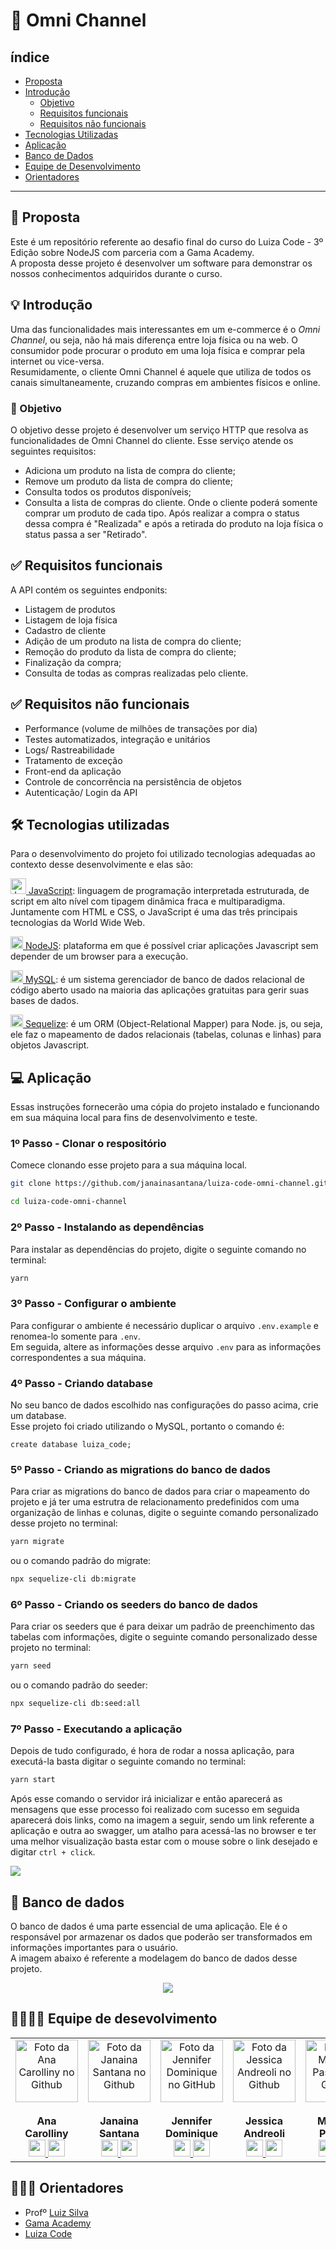 # 🏪 Omni Channel 

## índice

* [Proposta](#proposta)
* [Introdução](#introducao)<br>
  * [Objetivo](#objetivo)
  * [Requisitos funcionais](#req_funcional)
  * [Requisitos não funcionais](#req_naoFuncional)
* [Tecnologias Utilizadas](#tecnologias)
* [Aplicação](#aplicacao)
* [Banco de Dados](#banco)
* [Equipe de Desenvolvimento](#equipe)
* [Orientadores](#orientadores)

---

<div id='proposta'/>

## 📝 Proposta 
Este é um repositório referente ao desafio final do curso do Luiza Code - 3º Edição sobre NodeJS com parceria com a Gama Academy.</br>
A proposta desse projeto é desenvolver um software para demonstrar os nossos conhecimentos adquiridos durante o curso.

<div id='introducao'/>
 
 ## 💡 Introdução 
 Uma das funcionalidades mais interessantes em um e-commerce é o <i>Omni Channel</i>, ou seja, não há mais diferença entre loja física ou na web. O consumidor pode procurar o produto em uma loja física e comprar pela internet ou vice-versa.</br>
 Resumidamente, o cliente Omni Channel é aquele que utiliza de todos os canais simultaneamente, cruzando compras em ambientes físicos e online.

<div id='objetivo'/>
 
 ### 🎯 Objetivo
 O objetivo desse projeto é desenvolver um serviço HTTP que resolva as funcionalidades de Omni Channel do cliente. Esse serviço atende os seguintes requisitos:
 - Adiciona um produto na lista de compra do cliente;
 - Remove um produto da lista de compra do cliente;
 - Consulta todos os produtos disponíveis;
 - Consulta a lista de compras do cliente.
 Onde o cliente poderá somente comprar um produto de cada tipo. Após realizar a compra o status dessa compra é "Realizada" e após a retirada do produto na loja física o status passa a ser "Retirado".

<div id='req_funcional'/>

 ## ✅ Requisitos funcionais
 A API contém os seguintes endponits:
 - Listagem de produtos
 - Listagem de loja física
 - Cadastro de cliente
 - Adição de um produto na lista de compra do cliente;
 - Remoção do produto da lista de compra do cliente;
 - Finalização da compra;
 - Consulta de todas as compras realizadas pelo cliente.

<div id='req_naoFuncional'/>

## ✅ Requisitos não funcionais
- Performance (volume de milhões de transações por dia)
- Testes automatizados, integração e unitários
- Logs/ Rastreabilidade
- Tratamento de exceção
- Front-end da aplicação
- Controle de concorrência na persistência de objetos
- Autenticação/ Login da API

<div id='tecnologias'/>
 
 ## 🛠 Tecnologias utilizadas 
Para o desenvolvimento do projeto foi utilizado tecnologias adequadas ao contexto desse desenvolvimente e elas são:

[<img title="JavaScript" width="25" src="https://raw.githubusercontent.com/devicons/devicon/master/icons/javascript/javascript-original.svg"> JavaScript](https://developer.mozilla.org/pt-BR/docs/Web/JavaScript):  linguagem de programação interpretada estruturada, de script em alto nível com tipagem dinâmica fraca e multiparadigma. Juntamente com HTML e CSS, o JavaScript é uma das três principais tecnologias da World Wide Web.

[<img title="NodeJS" width="20" src="https://walde.co/wp-content/uploads/2016/09/nodejs_logo.png"> NodeJS](https://nodejs.org/pt-br/): plataforma em que é possível criar aplicações Javascript sem depender de um browser para a execução.

[<img title="MySQL" width="20" src="https://raw.githubusercontent.com/devicons/devicon/master/icons/mysql/mysql-original.svg"> MySQL](https://www.mysql.com/): é um sistema gerenciador de banco de dados relacional de código aberto usado na maioria das aplicações gratuitas para gerir suas bases de dados.

[<img title="Sequelize" width="20" src="https://raw.githubusercontent.com/devicons/devicon/master/icons/sequelize/sequelize-original.svg"> Sequelize](https://sequelize.org/): é um ORM (Object-Relational Mapper) para Node. js, ou seja, ele faz o mapeamento de dados relacionais (tabelas, colunas e linhas) para objetos Javascript.

<div id='aplicacao'/>

## 💻 Aplicação

Essas instruções fornecerão uma cópia do projeto instalado e funcionando em sua máquina local para fins de desenvolvimento e teste.

### 1º Passo - Clonar o respositório
Comece clonando esse projeto para a sua máquina local.
```sh
git clone https://github.com/janainasantana/luiza-code-omni-channel.git
```
```sh
cd luiza-code-omni-channel
```

### 2º Passo - Instalando as dependências
Para instalar as dependências do projeto, digite o seguinte comando no terminal:
```sh
yarn
```

### 3º Passo - Configurar o ambiente
Para configurar o ambiente é necessário duplicar o arquivo `.env.example` e renomea-lo somente para `.env`.</br>
Em seguida, altere as informações desse arquivo `.env` para as informações correspondentes a sua máquina.

### 4º Passo - Criando database
No seu banco de dados escolhido nas configurações do passo acima, crie um database. </br>
Esse projeto foi criado utilizando o MySQL, portanto o comando é:
```mysql
create database luiza_code;
```

### 5º Passo - Criando as migrations do banco de dados
Para criar as migrations do banco de dados para criar o mapeamento do projeto e já ter uma estrutra de relacionamento predefinidos com uma organização de linhas e colunas, digite o seguinte comando personalizado desse projeto no terminal:
```sh
yarn migrate
```
ou o comando padrão do migrate:
```sh
npx sequelize-cli db:migrate
```

### 6º Passo - Criando os seeders do banco de dados
Para criar os seeders que é para deixar um padrão de preenchimento das tabelas com informações, digite o seguinte comando personalizado desse projeto no terminal:
```sh
yarn seed
```
ou o comando padrão do seeder:
```sh
npx sequelize-cli db:seed:all
```

### 7º Passo - Executando a aplicação
Depois de tudo configurado, é hora de rodar a nossa aplicação, para executá-la basta digitar o seguinte comando no terminal:
```sh
yarn start
```
Após esse comando o servidor irá inicializar e então aparecerá as mensagens que esse processo foi realizado com sucesso em seguida aparecerá dois links, como na imagem a seguir, sendo um link referente a aplicação e outra ao swagger, um atalho para acessá-las no browser e ter uma melhor visualização basta estar com o mouse sobre o link desejado e digitar `ctrl + click`.</br>

<img src='https://raw.githubusercontent.com/janainasantana/luiza-code-omni-channel/main/img/yarn%20start.png?token=AMFSC2NFKMYKTVCKN5UH44DBHOSOG'>


<div id='banco'/>
 
## 🎲 Banco de dados 
O banco de dados é uma parte essencial de uma aplicação. Ele é o responsável por armazenar os dados que poderão ser transformados em informações importantes para o usuário.</br>
A imagem abaixo é referente a modelagem do banco de dados desse projeto.

<center>
<img src='https://raw.githubusercontent.com/janainasantana/luiza-code-omni-channel/main/img/Diagrama%20banco%20de%20dados.png?token=AMFSC2PKBWGWD767MO2RG73BHORS2'>
</center>
  
<div id='equipe'/> 

## 👨‍👩‍👧‍👦 Equipe de desevolvimento  

 <table>
    <tbody>
        <tr>
        <!--Ana Carolliny Santos Sacramento-->      
            <td align="center">
                <a href="https://github.com/anacarolliny">
                    <img src="https://avatars.githubusercontent.com/u/80598323?v=4" width="100px;" alt="Foto da Ana Carolliny no Github" style="max-width:100%;">
                </a><br><br>
                <b>Ana Carolliny</b><br>
                <a href="https://github.com/anacarolliny">
                    <img src="https://ssoucie.github.io/images/giticon2.png" width="27px">
                </a>
                <a href="https://www.linkedin.com/in/jo%C3%A3o-pedro-e-6b075110b/">
                    <img src="https://raw.githubusercontent.com/devicons/devicon/master/icons/linkedin/linkedin-original.svg" width="27px">
                </a>
            </td>
        <!--Janaina Santana-->      
            <td align="center">
                <a href="https://github.com/janainasantana/">
                    <img src="https://avatars.githubusercontent.com/u/72051834?v=4" width="100px;" alt="Foto da Janaina Santana no Github" style="max-width:100%;">
                </a><br><br>
                <b>Janaina Santana</b><br>
                <a href="https://github.com/janainasantana/">
                    <img src="https://ssoucie.github.io/images/giticon2.png" width="27px">
                </a>
                <a href="https://www.linkedin.com/in/janaina-c-santana">
                    <img src="https://raw.githubusercontent.com/devicons/devicon/master/icons/linkedin/linkedin-original.svg" width="27px">
                </a>
            </td>
        <!--Jennifer Dominique-->      
            <td align="center">
                <a href="https://github.com/JenniferDominique">
                    <img src="https://avatars.githubusercontent.com/u/51061097?s=460&u=1da8c819e69228edf6cc6a2b529d06f9121c0e62&v=4" width="100px;" alt="Foto da Jennifer Dominique no GitHub" style="max-width:100%;">
                </a><br><br>
                <b>Jennifer Dominique</b><br>
                <a href="https://github.com/JenniferDominique">
                    <img src="https://ssoucie.github.io/images/giticon2.png" width="27px">
                </a>
                <a href="https://www.linkedin.com/in/jenniferdominique/">
                    <img src="https://raw.githubusercontent.com/devicons/devicon/master/icons/linkedin/linkedin-original.svg" width="27px">
                </a>
            </td> 
        <!--Jessica Andreoli de Oliveira-->      
            <td align="center">
                <a href="https://github.com/jessicaandreoli">
                    <img src="https://avatars.githubusercontent.com/u/86447208?v=4" width="100px;" alt="Foto da Jessica Andreoli no Github" style="max-width:100%;">
                </a><br><br>
                <b>Jessica Andreoli</b><br>
                <a href="https://github.com/jessicaandreoli">
                    <img src="https://ssoucie.github.io/images/giticon2.png" width="27px">
                </a>
                <a href="https://www.linkedin.com/in/j%C3%A9ssica-andreoli-de-oliveira-543bb915a">
                    <img src="https://raw.githubusercontent.com/devicons/devicon/master/icons/linkedin/linkedin-original.svg" width="27px">
                </a>
            </td>
        <!--Michele Passos-->      
            <td align="center">
                <a href="https://github.com/michellecrodrigues">
                    <img src="https://avatars.githubusercontent.com/u/88988287?v=4" width="100px;" alt="Foto da Michele Passos no Github" style="max-width:100%;">
                </a><br><br>
                <b>Michele Passos</b><br>
                <a href="https://github.com/michellecrodrigues">
                    <img src="https://ssoucie.github.io/images/giticon2.png" width="27px">
                </a>
                <a href="https://www.linkedin.com/in/michelle-rodrigues-passos-17070131/">
                    <img src="https://raw.githubusercontent.com/devicons/devicon/master/icons/linkedin/linkedin-original.svg" width="27px">
                </a>
            </td>
        </tr>
    </tbody>
</table>


<div id='orientadores'/>

## 👨🏻‍🏫 Orientadores 

* Profº [Luiz Silva](https://github.com/luizreverso)
* [Gama Academy](https://www.gama.academy/)
* [Luiza Code](https://corp.gama.academy/luiza-code/inscricao)

